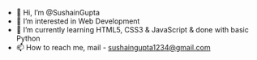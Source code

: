 - 👋 Hi, I’m @SushainGupta
- 👀 I’m interested in Web Development
- 🌱 I’m currently learning HTML5, CSS3 & JavaScript & done with basic Python
- 📫 How to reach me, mail - sushaingupta1234@gmail.com
